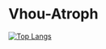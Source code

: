 # Vhou-Atroph

 [![Top Langs](https://github-readme-stats.vercel.app/api/top-langs/?username=Vhou-Atroph&layout=compact&langs_count=6&theme=dark)](https://github.com/anuraghazra/github-readme-stats)  
